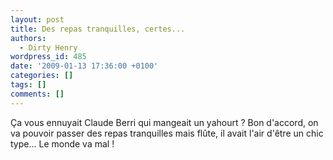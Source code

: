 ```yaml
---
layout: post
title: Des repas tranquilles, certes...
authors:
  - Dirty Henry
wordpress_id: 485
date: '2009-01-13 17:36:00 +0100'
categories: []
tags: []
comments: []
---
```

Ça vous ennuyait Claude Berri qui mangeait un yahourt ? Bon d'accord, on va pouvoir passer des repas tranquilles mais flûte, il avait l'air d'être un chic type... Le monde va mal !

